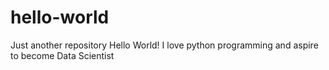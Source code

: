 # hello-world
Just another repository
Hello World!
I love python programming and aspire to become Data Scientist
